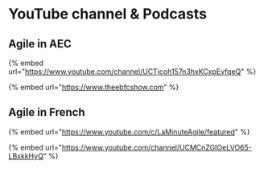 # YouTube channel & Podcasts

## Agile in AEC 

{% embed url="https://www.youtube.com/channel/UCTjcoh157n3hxKCxpEvfqeQ" %}

{% embed url="https://www.theebfcshow.com" %}

## Agile in French

{% embed url="https://www.youtube.com/c/LaMinuteAgile/featured" %}

{% embed url="https://www.youtube.com/channel/UCMCnZGIOeLVO65-LBxkkHyQ" %}

